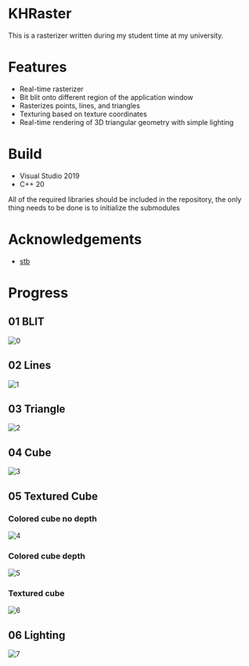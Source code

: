 # KHRaster

This is a rasterizer written during my student time at my university.

# Features

- Real-time rasterizer
- Bit blit onto different region of the application window
- Rasterizes points, lines, and triangles
- Texturing based on texture coordinates
- Real-time rendering of 3D triangular geometry with simple lighting

# Build

- Visual Studio 2019
- C++ 20

All of the required libraries should be included in the repository, the only thing needs to be done is to initialize the submodules

# Acknowledgements

- [stb](https://github.com/nothings/stb)

# Progress

## 01 BLIT

![0](/Progress/01_BLIT.png?raw=true "01_BLIT")

## 02 Lines

![1](/Progress/02_Lines.png?raw=true "02_Lines")

## 03 Triangle

![2](/Progress/03_Triangle.png?raw=true "03_Triangle")

## 04 Cube

![3](/Progress/04_Cube.png?raw=true "04_Cube")

## 05 Textured Cube

### Colored cube no depth

![4](/Progress/05_1_TexturedCube_NoDepth.png?raw=true "05_1_TexturedCube_NoDepth")

### Colored cube depth

![5](/Progress/05_2_TexturedCube_Depth.png?raw=true "05_2_TexturedCube_Depth")

### Textured cube

![6](/Progress/05_3_TexturedCube.png?raw=true "05_3_TexturedCube")

## 06 Lighting

![7](/Progress/06_Lighting.png?raw=true "06_Lighting")
